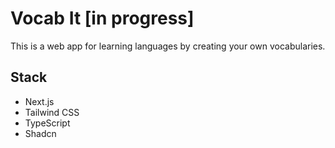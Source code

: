 # Vocab It [in progress]

This is a web app for learning languages by creating your own vocabularies.

## Stack
- Next.js
- Tailwind CSS
- TypeScript
- Shadcn
